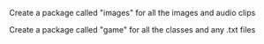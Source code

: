 Create a package called "images" for all the images and audio clips

Create a package called "game" for all the classes and any .txt files
